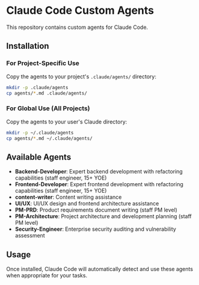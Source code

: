 # Claude Code Custom Agents

This repository contains custom agents for Claude Code.

## Installation

### For Project-Specific Use
Copy the agents to your project's `.claude/agents/` directory:
```bash
mkdir -p .claude/agents
cp agents/*.md .claude/agents/
```

### For Global Use (All Projects)
Copy the agents to your user's Claude directory:
```bash
mkdir -p ~/.claude/agents
cp agents/*.md ~/.claude/agents/
```

## Available Agents

- **Backend-Developer**: Expert backend development with refactoring capabilities (staff engineer, 15+ YOE)
- **Frontend-Developer**: Expert frontend development with refactoring capabilities (staff engineer, 15+ YOE)
- **content-writer**: Content writing assistance
- **UI/UX**: UI/UX design and frontend architecture assistance
- **PM-PRD**: Product requirements document writing (staff PM level)
- **PM-Architecture**: Project architecture and development planning (staff PM level)
- **Security-Engineer**: Enterprise security auditing and vulnerability assessment

## Usage

Once installed, Claude Code will automatically detect and use these agents when appropriate for your tasks.
